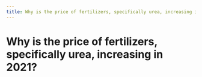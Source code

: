 ```yaml
---
title: Why is the price of fertilizers, specifically urea, increasing in 2021?
---
```


# Why is the price of fertilizers, specifically urea, increasing in 2021?
